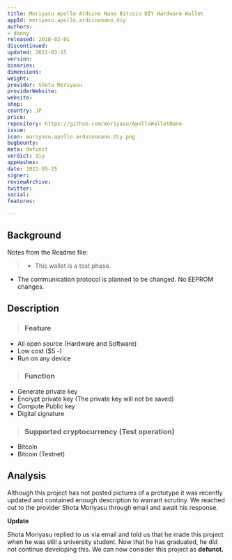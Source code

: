 ```yaml
---
title: Moriyasu Apollo Arduino Nano Bitcoin DIY Hardware Wallet
appId: moriyasu.apollo.arduinonano.diy
authors:
- danny
released: 2018-03-01
discontinued: 
updated: 2022-03-15
version: 
binaries: 
dimensions: 
weight: 
provider: Shota Moriyasu
providerWebsite: 
website: 
shop: 
country: JP
price: 
repository: https://github.com/moriyasu/ApolloWalletNano
issue: 
icon: moriyasu.apollo.arduinonano.diy.png
bugbounty: 
meta: defunct
verdict: diy
appHashes: 
date: 2022-05-25
signer: 
reviewArchive: 
twitter: 
social: 
features: 

---
```


## Background 

Notes from the Readme file:
>
> - This wallet is a test phase.
- The communication protocol is planned to be changed.
No EEPROM changes.

## Description 

> ### Feature
- All open source (Hardware and Software)
- Low cost ($5 -)
- Run on any device
>
> ### Function
- Generate private key
- Encrypt private key (The private key will not be saved)
- Compute Public key
- Digital signature
>
> ### Supported cryptocurrency (Test operation)
- Bitcoin
- Bitcoin (Testnet)

## Analysis 

Although this project has not posted pictures of a prototype it was recently updated and contained enough description to warrant scrutiny. We reached out to the provider Shota Moriyasu through email and await his response. 

**Update**

Shota Moriyasu replied to us via email and told us that he made this project when he was still a university student. Now that he has graduated, he did not continue developing this. We can now consider this project as **defunct.**


